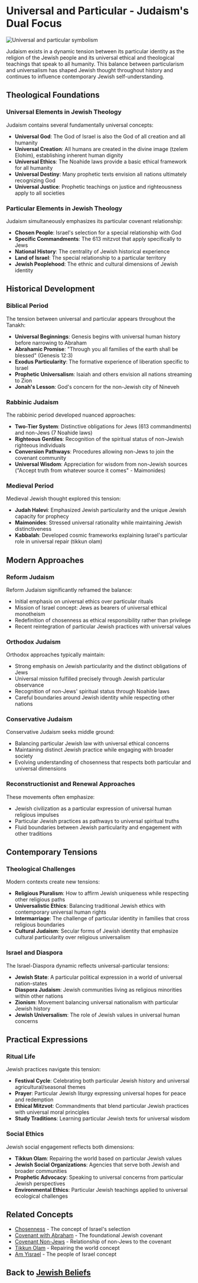 # Universal and Particular - Judaism's Dual Focus

![Universal and particular symbolism](universal_particular.jpg)

Judaism exists in a dynamic tension between its particular identity as the religion of the Jewish people and its universal ethical and theological teachings that speak to all humanity. This balance between particularism and universalism has shaped Jewish thought throughout history and continues to influence contemporary Jewish self-understanding.

## Theological Foundations

### Universal Elements in Jewish Theology

Judaism contains several fundamentally universal concepts:

- **Universal God**: The God of Israel is also the God of all creation and all humanity
- **Universal Creation**: All humans are created in the divine image (tzelem Elohim), establishing inherent human dignity
- **Universal Ethics**: The Noahide laws provide a basic ethical framework for all humanity
- **Universal Destiny**: Many prophetic texts envision all nations ultimately recognizing God
- **Universal Justice**: Prophetic teachings on justice and righteousness apply to all societies

### Particular Elements in Jewish Theology

Judaism simultaneously emphasizes its particular covenant relationship:

- **Chosen People**: Israel's selection for a special relationship with God
- **Specific Commandments**: The 613 mitzvot that apply specifically to Jews
- **National History**: The centrality of Jewish historical experience
- **Land of Israel**: The special relationship to a particular territory
- **Jewish Peoplehood**: The ethnic and cultural dimensions of Jewish identity

## Historical Development

### Biblical Period

The tension between universal and particular appears throughout the Tanakh:

- **Universal Beginnings**: Genesis begins with universal human history before narrowing to Abraham
- **Abrahamic Promise**: "Through you all families of the earth shall be blessed" (Genesis 12:3)
- **Exodus Particularity**: The formative experience of liberation specific to Israel
- **Prophetic Universalism**: Isaiah and others envision all nations streaming to Zion
- **Jonah's Lesson**: God's concern for the non-Jewish city of Nineveh

### Rabbinic Judaism

The rabbinic period developed nuanced approaches:

- **Two-Tier System**: Distinctive obligations for Jews (613 commandments) and non-Jews (7 Noahide laws)
- **Righteous Gentiles**: Recognition of the spiritual status of non-Jewish righteous individuals
- **Conversion Pathways**: Procedures allowing non-Jews to join the covenant community
- **Universal Wisdom**: Appreciation for wisdom from non-Jewish sources ("Accept truth from whatever source it comes" - Maimonides)

### Medieval Period

Medieval Jewish thought explored this tension:

- **Judah Halevi**: Emphasized Jewish particularity and the unique Jewish capacity for prophecy
- **Maimonides**: Stressed universal rationality while maintaining Jewish distinctiveness
- **Kabbalah**: Developed cosmic frameworks explaining Israel's particular role in universal repair (tikkun olam)

## Modern Approaches

### Reform Judaism

Reform Judaism significantly reframed the balance:

- Initial emphasis on universal ethics over particular rituals
- Mission of Israel concept: Jews as bearers of universal ethical monotheism
- Redefinition of chosenness as ethical responsibility rather than privilege
- Recent reintegration of particular Jewish practices with universal values

### Orthodox Judaism

Orthodox approaches typically maintain:

- Strong emphasis on Jewish particularity and the distinct obligations of Jews
- Universal mission fulfilled precisely through Jewish particular observance
- Recognition of non-Jews' spiritual status through Noahide laws
- Careful boundaries around Jewish identity while respecting other nations

### Conservative Judaism

Conservative Judaism seeks middle ground:

- Balancing particular Jewish law with universal ethical concerns
- Maintaining distinct Jewish practice while engaging with broader society
- Evolving understanding of chosenness that respects both particular and universal dimensions

### Reconstructionist and Renewal Approaches

These movements often emphasize:

- Jewish civilization as a particular expression of universal human religious impulses
- Particular Jewish practices as pathways to universal spiritual truths
- Fluid boundaries between Jewish particularity and engagement with other traditions

## Contemporary Tensions

### Theological Challenges

Modern contexts create new tensions:

- **Religious Pluralism**: How to affirm Jewish uniqueness while respecting other religious paths
- **Universalistic Ethics**: Balancing traditional Jewish ethics with contemporary universal human rights
- **Intermarriage**: The challenge of particular identity in families that cross religious boundaries
- **Cultural Judaism**: Secular forms of Jewish identity that emphasize cultural particularity over religious universalism

### Israel and Diaspora

The Israel-Diaspora dynamic reflects universal-particular tensions:

- **Jewish State**: A particular political expression in a world of universal nation-states
- **Diaspora Judaism**: Jewish communities living as religious minorities within other nations
- **Zionism**: Movement balancing universal nationalism with particular Jewish history
- **Jewish Universalism**: The role of Jewish values in universal human concerns

## Practical Expressions

### Ritual Life

Jewish practices navigate this tension:

- **Festival Cycle**: Celebrating both particular Jewish history and universal agricultural/seasonal themes
- **Prayer**: Particular Jewish liturgy expressing universal hopes for peace and redemption
- **Ethical Mitzvot**: Commandments that blend particular Jewish practices with universal moral principles
- **Study Traditions**: Learning particular Jewish texts for universal wisdom

### Social Ethics

Jewish social engagement reflects both dimensions:

- **Tikkun Olam**: Repairing the world based on particular Jewish values
- **Jewish Social Organizations**: Agencies that serve both Jewish and broader communities
- **Prophetic Advocacy**: Speaking to universal concerns from particular Jewish perspectives
- **Environmental Ethics**: Particular Jewish teachings applied to universal ecological challenges

## Related Concepts

- [Chosenness](./chosenness.md) - The concept of Israel's selection
- [Covenant with Abraham](./covenant_abraham.md) - The foundational Jewish covenant
- [Covenant Non-Jews](./covenant_non_jews.md) - Relationship of non-Jews to the covenant
- [Tikkun Olam](./tikkun_olam.md) - Repairing the world concept
- [Am Yisrael](./am_yisrael.md) - The people of Israel concept

## Back to [Jewish Beliefs](./README.md)
